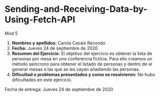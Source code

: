 # Sending-and-Receiving-Data-by-Using-Fetch-API
Mod 5

1. **Nombres y apellidos:** Carola Casais Recondo
2. **Fecha:** Jueves 24 de septiembre de 2020
3. **Resumen del Ejercicio:** 
El objetivo del ejercicio es obtener la lista de personas por mesa en una conferencia ficticia. Para ello creamos un método asíncrono para obtener el listado de personas y dentro de el generar mesas a las que se les vayan añadiendo las personas.
4. **Dificultad o problemas presentados y como se resolvieron:** No hubo dificultades en este ejercicio.

Fecha de entrega: Jueves 24 de septiembre de 2020
